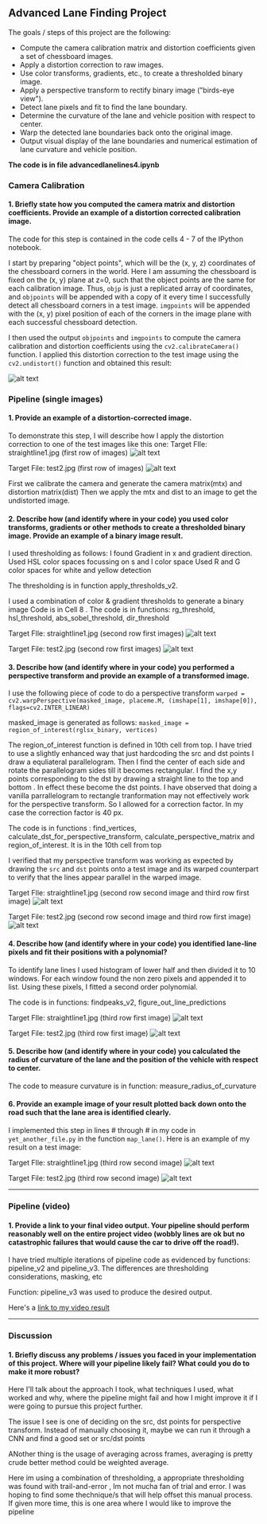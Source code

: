 ## Advanced Lane Finding Project

The goals / steps of this project are the following:

* Compute the camera calibration matrix and distortion coefficients given a set of chessboard images.
* Apply a distortion correction to raw images.
* Use color transforms, gradients, etc., to create a thresholded binary image.
* Apply a perspective transform to rectify binary image ("birds-eye view").
* Detect lane pixels and fit to find the lane boundary.
* Determine the curvature of the lane and vehicle position with respect to center.
* Warp the detected lane boundaries back onto the original image.
* Output visual display of the lane boundaries and numerical estimation of lane curvature and vehicle position.

**The code is in file advancedlanelines4.ipynb**

[//]: # (Image References)

[image1]: ./output_images/camera_calibration.jpg
[image2]: ./output_images/straightline1.jpg
[image3]: ./output_images/test2.jpg
[video1]: ./project_output_colour_pipeline_v3_2.mp4

### Camera Calibration

#### 1. Briefly state how you computed the camera matrix and distortion coefficients. Provide an example of a distortion corrected calibration image.

The code for this step is contained in the code cells 4 - 7 of the IPython notebook.

I start by preparing "object points", which will be the (x, y, z) coordinates of the chessboard corners in the world. Here I am assuming the chessboard is fixed on the (x, y) plane at z=0, such that the object points are the same for each calibration image.  Thus, `objp` is just a replicated array of coordinates, and `objpoints` will be appended with a copy of it every time I successfully detect all chessboard corners in a test image.  `imgpoints` will be appended with the (x, y) pixel position of each of the corners in the image plane with each successful chessboard detection.  

I then used the output `objpoints` and `imgpoints` to compute the camera calibration and distortion coefficients using the `cv2.calibrateCamera()` function.  I applied this distortion correction to the test image using the `cv2.undistort()` function and obtained this result: 

![alt text][image1]

### Pipeline (single images)

#### 1. Provide an example of a distortion-corrected image.

To demonstrate this step, I will describe how I apply the distortion correction to one of the test images like this one:
Target FIle: straightline1.jpg (first row of images)
![alt text][image2]

Target File: test2.jpg (first row of images)
![alt text][image3]

First we calibrate the camera and generate the camera matrix(mtx) and distortion matrix(dist)
Then we apply the mtx and dist to an image to get the undistorted image. 

#### 2. Describe how (and identify where in your code) you used color transforms, gradients or other methods to create a thresholded binary image.  Provide an example of a binary image result.

I used thresholding as follows:
I found Gradient in x  and gradient direction. 
Used HSL color spaces focussing on s and l color space
Used R and G color spaces for white and yellow detection

The thresholding is in function apply_thresholds_v2.


I used a combination of color & gradient thresholds to generate a binary image Code is in Cell 8 .  The code is in functions: rg_threshold, hsl_threshold, abs_sobel_threshold, dir_threshold

Target FIle: straightline1.jpg (second row first images)
![alt text][image2]

Target File: test2.jpg (second row first images)
![alt text][image3]

#### 3. Describe how (and identify where in your code) you performed a perspective transform and provide an example of a transformed image.

I use the following piece of code to do a perspective transform
```warped = cv2.warpPerspective(masked_image, placeme.M, (imshape[1], imshape[0]), flags=cv2.INTER_LINEAR)```

masked_image is generated as follows:
```masked_image = region_of_interest(rglsx_binary, vertices)```

The region_of_interest function is defined in 10th cell from top.
I have tried to use a slightly enhanced way that just hardcoding the src and dst points
I draw a equliateral parallelogram. Then I find the center of each side and rotate the parallelogram sides till it becomes rectangular. I find the x,y points corresponding to the dst by drawing a straight line to the top and bottom . In effect these become the dst points.
I have observed that doing a vanilla parrallelogram to rectangle tranformation may not effectively work for the perspective transform. So I allowed for a correction factor. In my case the correction factor is 40 px. 

The code is in functions : find_vertices, calculate_dst_for_perspective_transform, calculate_perspective_matrix and region_of_interest. It is in the 10th cell from top

I verified that my perspective transform was working as expected by drawing the `src` and `dst` points onto a test image and its warped counterpart to verify that the lines appear parallel in the warped image.

Target FIle: straightline1.jpg (second row second image and third row first image)
![alt text][image2]

Target File: test2.jpg (second row second image and third row first image)
![alt text][image3]

#### 4. Describe how (and identify where in your code) you identified lane-line pixels and fit their positions with a polynomial?


To identify lane lines I used histogram of lower half and then divided it to 10 windows. For each window found the non zero pixels and appended it to list. Using these pixels, I fitted a 
second order polynomial. 

The code is in functions: findpeaks_v2, figure_out_line_predictions

Target FIle: straightline1.jpg (third row first image)
![alt text][image2]

Target File: test2.jpg (third row first image)
![alt text][image3]

#### 5. Describe how (and identify where in your code) you calculated the radius of curvature of the lane and the position of the vehicle with respect to center.

The code to measure curvature is in function: measure_radius_of_curvature

#### 6. Provide an example image of your result plotted back down onto the road such that the lane area is identified clearly.

I implemented this step in lines # through # in my code in `yet_another_file.py` in the function `map_lane()`.  Here is an example of my result on a test image:

Target FIle: straightline1.jpg (third row second image)
![alt text][image2]

Target File: test2.jpg (third row second image)
![alt text][image3]

---

### Pipeline (video)

#### 1. Provide a link to your final video output.  Your pipeline should perform reasonably well on the entire project video (wobbly lines are ok but no catastrophic failures that would cause the car to drive off the road!).

I have tried multiple iterations of pipeline code as evidenced by functions: pipeline_v2 and pipeline_v3. The differences are thresholding considerations, masking, etc

Function: pipeline_v3 was used to produce the desired output.

Here's a [link to my video result](./project_video.mp4)

---

### Discussion

#### 1. Briefly discuss any problems / issues you faced in your implementation of this project.  Where will your pipeline likely fail?  What could you do to make it more robust?

Here I'll talk about the approach I took, what techniques I used, what worked and why, where the pipeline might fail and how I might improve it if I were going to pursue this project further. 

The issue I see is one of deciding on the src, dst points for perspective transform. Instead of manually choosing it, maybe we can run it through a CNN and find a good set or src/dst points

ANother thing is the usage of averaging across frames, averaging is pretty crude better method could be weighted average.

Here im using a combination of thresholding, a appropriate thresholding was found with trail-and-error , Im not mucha fan of trial and error. I was hoping to find some thechnique/s that will help offset this manual process. If given more time, this is one area where I would like to improve the pipeline